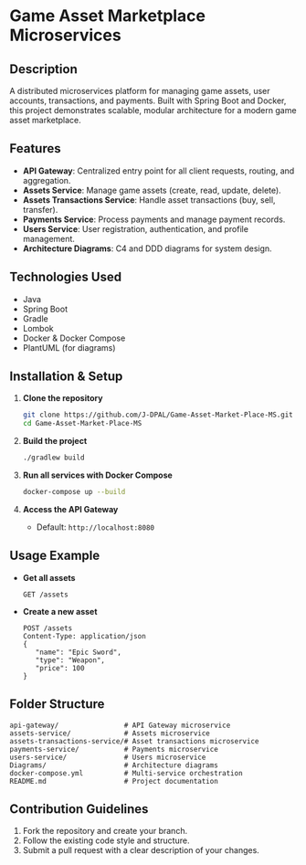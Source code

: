﻿# Game Asset Marketplace Microservices

## Description

A distributed microservices platform for managing game assets, user accounts, transactions, and payments. Built with Spring Boot and Docker, this project demonstrates scalable, modular architecture for a modern game asset marketplace.

## Features

- **API Gateway**: Centralized entry point for all client requests, routing, and aggregation.
- **Assets Service**: Manage game assets (create, read, update, delete).
- **Assets Transactions Service**: Handle asset transactions (buy, sell, transfer).
- **Payments Service**: Process payments and manage payment records.
- **Users Service**: User registration, authentication, and profile management.
- **Architecture Diagrams**: C4 and DDD diagrams for system design.

## Technologies Used

- Java
- Spring Boot
- Gradle
- Lombok
- Docker & Docker Compose
- PlantUML (for diagrams)

## Installation & Setup

1. **Clone the repository**
	```sh
	git clone https://github.com/J-DPAL/Game-Asset-Market-Place-MS.git
	cd Game-Asset-Market-Place-MS
	```

2. **Build the project**
	```sh
	./gradlew build
	```

3. **Run all services with Docker Compose**
	```sh
	docker-compose up --build
	```

4. **Access the API Gateway**
	- Default: `http://localhost:8080`

## Usage Example

- **Get all assets**
  ```http
  GET /assets
  ```
- **Create a new asset**
  ```http
  POST /assets
  Content-Type: application/json
  {
	 "name": "Epic Sword",
	 "type": "Weapon",
	 "price": 100
  }
  ```

## Folder Structure

```
api-gateway/                # API Gateway microservice
assets-service/             # Assets microservice
assets-transactions-service/# Asset transactions microservice
payments-service/           # Payments microservice
users-service/              # Users microservice
Diagrams/                   # Architecture diagrams
docker-compose.yml          # Multi-service orchestration
README.md                   # Project documentation
```

## Contribution Guidelines

1. Fork the repository and create your branch.
2. Follow the existing code style and structure.
3. Submit a pull request with a clear description of your changes.

